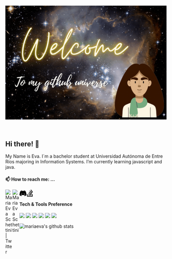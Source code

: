 <p align="center">
  <img src="https://github.com/mariaevaschettini/mariaevaschettini/blob/main/Welcome.gif" width="700">
</p>
<br/>

## Hi there! 👋

My Name is Eva. I´m a bachelor student at Universidad Autónoma de Entre Ríos majoring in Information Systems. I’m currently learning javascript and java. 

#### 📫 How to reach me: ...

<a href="https://twitter.com/Maru29059301">
  <img align="left" alt="Maria Eva Schettini | Twitter" width="22px" src="https://cdn.jsdelivr.net/npm/simple-icons@v3/icons/twitter.svg" />
</a>
<a href="https://www.linkedin.com/in/mariaevaschettini/">
  <img align="left" alt="Maria Eva Schettini" width="22px" src="https://cdn.jsdelivr.net/npm/simple-icons@v3/icons/linkedin.svg" />
</a>
<a href="">
  <img align="left" alt="Maria Eva Schettini" width="22px" src="https://github.com/mariaevaschettini/mariaevaschettini/blob/main/discord.png" />
</a>
<a href="">
  <img align="left" alt="Maria Eva Schettini" width="22px" src="https://github.com/mariaevaschettini/mariaevaschettini/blob/main/stack-overflow.png" />
</a>

<br />

#### Tech & Tools Preference

<img src = "https://img.shields.io/badge/-HTML5-E34F26?style=flat&logo=html5&logoColor=white"> <img src = "https://img.shields.io/badge/-CSS3-1572B6?style=flat&logo=css3&logoColor=white">
<img src="https://img.shields.io/badge/-JavaScript-eed718?style=flat&logo=javascript&logoColor=white">
<img src="http://img.shields.io/badge/-Git-F1502F?style=flat&logo=git&logoColor=white">
<img src="http://img.shields.io/badge/-Github-000000?style=flat&logo=github&logoColor=white">
<img src="http://img.shields.io/badge/-VS%20Code-007ACC?style=flat&logo=visual%20studio%20code&logoColor=white"> 

![mariaeva's github stats](https://github-readme-stats.vercel.app/api?username=mariaevaschettini&show_icons=true&theme=radical)
<br />


